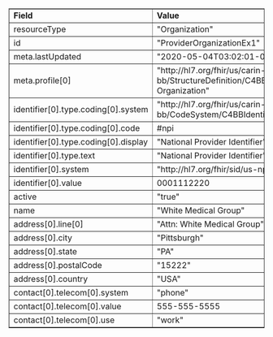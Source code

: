 <table border="1"><tr><td><b>Field</b></td><td><b>Value</b></td></tr>
<tr><td>resourceType</td><td>
"Organization"
</td></tr>
<tr><td>id</td><td>
"ProviderOrganizationEx1"
</td></tr>
<tr><td>meta.lastUpdated</td><td>
"2020-05-04T03:02:01-04:00"
</td></tr>
<tr><td>meta.profile[0]</td><td>"http://hl7.org/fhir/us/carin-bb/StructureDefinition/C4BB-Organization"</td></tr>
<tr><td>identifier[0].type.coding[0].system</td><td>
"http://hl7.org/fhir/us/carin-bb/CodeSystem/C4BBIdentifierType"
</td></tr>
<tr><td>identifier[0].type.coding[0].code</td><td>
#npi
</td></tr>
<tr><td>identifier[0].type.coding[0].display</td><td>
"National Provider Identifier"
</td></tr>
<tr><td>identifier[0].type.text</td><td>
"National Provider Identifier"
</td></tr>
<tr><td>identifier[0].system</td><td>
"http://hl7.org/fhir/sid/us-npi"
</td></tr>
<tr><td>identifier[0].value</td><td>
0001112220
</td></tr>
<tr><td>active</td><td>
"true"
</td></tr>
<tr><td>name</td><td>
"White Medical Group"
</td></tr>
<tr><td>address[0].line[0]</td><td>"Attn: White Medical Group"</td></tr>
<tr><td>address[0].city</td><td>
"Pittsburgh"
</td></tr>
<tr><td>address[0].state</td><td>
"PA"
</td></tr>
<tr><td>address[0].postalCode</td><td>
"15222"
</td></tr>
<tr><td>address[0].country</td><td>
"USA"
</td></tr>
<tr><td>contact[0].telecom[0].system</td><td>
"phone"
</td></tr>
<tr><td>contact[0].telecom[0].value</td><td>
555-555-5555
</td></tr>
<tr><td>contact[0].telecom[0].use</td><td>
"work"
</td></tr>
</table>
